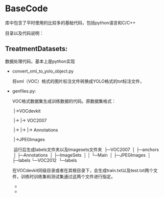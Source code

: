 # BaseCode
库中包含了平时使用的比较多的基础代码，包括python语言和C/C++

目录以及代码说明：

## TreatmentDatasets: 

数据处理代码，基本上是python实现

 * convert_xml_to_yolo_object.py

   将xml（VOC）格式的图片标注文件转换成YOLO格式的txt标注文件，

* genfiles.py: 

  VOC格式数据集生成训练数据的代码。原数据集格式：

  ​	|->VOCdevkit

  ​	|-> |-> VOC2007

  ​	|-> |-> |-> Annotations

  ​	                 |->JPEGImages

  ​	运行后生成labels文件夹以及Imagesets文件夹
  ​	├─VOC2007
  ​	│  ├─anchors
  ​	│  ├─Annotations
  ​	│  ├─ImageSets
  ​	│  │  └─Main
  ​	│  ├─JPEGImages
  ​	│  ├─labels
  ​	└─VOC2012
  ​    	└─labels

  ​	在VOCdevkit同级目录或者在其根目录下，会生成train.txt以及test.txt两个文件，训练时训练集和测试集通过这两个文件进行指定。

	* 
	* 